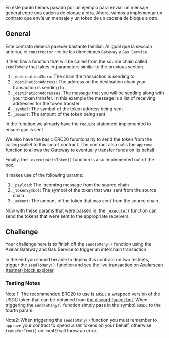 En este punto hemos pasado por un ejemplo para enviar un mensaje general entre una cadena de bloque a otra. Ahora, vamos a implementar un contrato que envía un mensaje y un token de un cadena de bloque a otro.

## General

Este contrato debería parecer bastante familiar. Al igual que la sección anterior, el `constructor` recibe las direcciones `Gateway` y `Gas Service`.

It then has a function that will be called from the source chain called `sendToMany` that takes in parameters similar to the previous section.

1. `_destinationChain`: The chain the transaction is sending to
2. `_destinationAddress`: The address on the destination chain your transaction is sending to
3. `_destinationAddresses`: The message that you will be sending along with your token transfer. In this example the message is a list of receiving addresses for the token transfer.
4. `_symbol`: The symbol of the token address being sent
5. `_amount`: The amount of the token being sent

In the function we already have the `require` statement implemented to ensure gas is sent

We also have the basic ERC20 functionality to send the token from the calling wallet to this smart contract. The contract also calls the `approve` function to allows the Gateway to eventually transfer funds on its behalf.

Finally, the `_executeWithToken()` function is also implemented out of the box.

It makes use of the following params:

1. `_payload`: The incoming message from the source chain
2. `_tokenSymbol`: The symbol of the token that was sent from the source chain
3. `_amount`: The amount of the token that was sent from the source chain

Now with these params that were passed in, the `_execute()` function can send the tokens that were sent to the appropriate receivers.

## Challenge

Your challenge here is to finish off the `sendToMany()` function using the Axelar Gateway and Gas Service to trigger an interchain transaction.

In the end you should be able to deploy this contract on two testnets, trigger the `sendToMany()` function and see the live transaction on <a href="https://testnet.axelarscan.io" target="_blank">Axelarscan (testnet) block explorer</a>.

### Testing Notes

Note 1: The recommended ERC20 to use is `aUSDC` a wrapped version of the USDC token that can be obtained from <a href= "https://docs.axelar.dev/resources/rpc/resources" target="_blank">the discord faucet bot</a>. When triggering the `sendToMany()` function simply pass in the symbol `aUSDC` to the fourth param.

Note2: When triggering the `sendToMany()` function you must remember to `approve` your contract to spend `aUSDC` tokens on your behalf, otherwise `transferFrom()` on line49 will throw an error.
